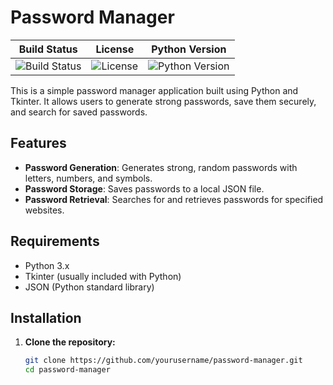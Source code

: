 # Password Manager

| Build Status | License | Python Version |
|--------------|---------|----------------|
| ![Build Status](https://img.shields.io/badge/build-passing-brightgreen) | ![License](https://img.shields.io/badge/license-MIT-blue) | ![Python Version](https://img.shields.io/badge/python-3.x-blue) |

This is a simple password manager application built using Python and Tkinter. It allows users to generate strong passwords, save them securely, and search for saved passwords.

## Features

- **Password Generation**: Generates strong, random passwords with letters, numbers, and symbols.
- **Password Storage**: Saves passwords to a local JSON file.
- **Password Retrieval**: Searches for and retrieves passwords for specified websites.

## Requirements

- Python 3.x
- Tkinter (usually included with Python)
- JSON (Python standard library)

## Installation

1. **Clone the repository:**

   ```sh
   git clone https://github.com/yourusername/password-manager.git
   cd password-manager

